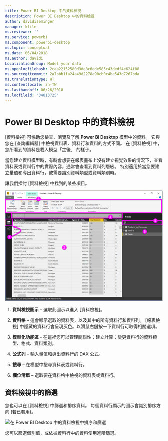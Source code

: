 ```yaml
---
title: Power BI Desktop 中的資料檢視
description: Power BI Desktop 中的資料檢視
author: davidiseminger
manager: kfile
ms.reviewer: ''
ms.service: powerbi
ms.component: powerbi-desktop
ms.topic: conceptual
ms.date: 06/04/2018
ms.author: davidi
LocalizationGroup: Model your data
ms.openlocfilehash: 2caa22152580d3de8c6ede585c43dedf4e624f88
ms.sourcegitcommit: 2a7bbb1fa24a49d2278a90cb0c4be543d7267bda
ms.translationtype: HT
ms.contentlocale: zh-TW
ms.lasthandoff: 06/26/2018
ms.locfileid: "34813725"
---
```

# <a name="data-view-in-power-bi-desktop"></a>Power BI Desktop 中的資料檢視
[資料檢視] 可協助您檢查、瀏覽及了解 **Power BI Desktop** 模型中的資料。 它與您在 [查詢編輯器] 中檢視資料表、資料行和資料的方式不同。 在 [資料檢視] 中，您所看到的資料是載入模型「之後」  的樣子。

當您建立資料模型時，有時會想要在報表畫布上沒有建立視覺效果的情況下，查看資料表或資料行中的實際內容，通常會查看到資料列層級。 特別適用於當您要建立量值和導出資料行，或需要識別資料類型或資料類別時。

讓我們探討 [資料檢視] 中找到的某些項目。

![Power BI Desktop 中的資料檢視](media/desktop-data-view/dataview_fullscreen.png)

1. **資料檢視圖示** – 選取此圖示以進入 [資料檢視]。

2. **資料格** – 這會顯示選取的資料表，以及其中的所有資料行和資料列。 [報表檢視] 中隱藏的資料行會呈現灰色。以滑鼠右鍵按一下資料行可取得相關選項。

3. **模型化功能區** - 在這裡您可以管理關聯性；建立計算；變更資料行的資料類型、格式、資料類別。

4. **公式列** – 輸入量值和導出資料行的 DAX 公式。

5. **搜尋** – 在模型中搜尋資料表或資料行。

6. **欄位清單** – 選取要在資料格中檢視的資料表或資料行。

## <a name="filtering-in-data-view"></a>資料檢視中的篩選

您也可以在 [資料檢視] 中篩選和排序資料。 每個資料行顯示的圖示會識別排序方向 (若已套用)。

![在 Power BI Desktop 中的資料檢視中排序和篩選](media/desktop-data-view/dataview_sort-and-filter.png)

您可以篩選個別值，或依據資料行中的資料使用進階篩選。 


